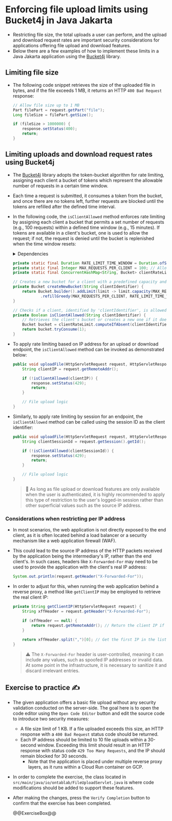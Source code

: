 # Enforcing file upload limits using Bucket4j in Java Jakarta

* Restricting file size, the total uploads a user can perform, and the upload and download request rates are important security considerations for applications offering file upload and download features.
* Below there are a few examples of how to implement these limits in a Java Jakarta application using the [Bucket4j][1] library.

## Limiting file size

* The following code snippet retrieves the size of the uploaded file in bytes, and if the file exceeds 1 MB, it returns an HTTP `400 Bad Request` response:

  ```java
  // Allow file size up to 1 MB
  Part filePart = request.getPart("file");
  Long fileSize = filePart.getSize();

  if (fileSize > 1000000) {
      response.setStatus(400);
      return;
  }
  ```

## Limiting uploads and download request rates using Bucket4j

* The [Bucket4j][1] library adopts the token-bucket algorithm for rate limiting, assigning each client a bucket of tokens which represent the allowable number of requests in a certain time window.
* Each time a request is submitted, it consumes a token from the bucket, and once there are no tokens left, further requests are blocked until the tokens are refilled after the defined time interval.
* In the following code, the `isClientAllowed` method enforces rate limiting by assigning each client a bucket that permits a set number of requests (e.g., 100 requests) within a defined time window (e.g., 15 minutes). If tokens are available in a client's bucket, one is used to allow the request; if not, the request is denied until the bucket is replenished when the time window resets:

  <details>
    <summary>Dependencies</summary>

    ```java
    import java.io.IOException;
    import java.time.Duration;
    import java.util.concurrent.ConcurrentHashMap;
    import io.github.bucket4j.Bucket;
    ```

  </details>

  ```java
  private static final Duration RATE_LIMIT_TIME_WINDOW = Duration.ofSeconds(900); // 15 minutes window
  private static final Integer MAX_REQUESTS_PER_CLIENT = 100; // Allow 100 requests per IP per 15 minutes
  private static final ConcurrentHashMap<String, Bucket> clientRateLimit = new ConcurrentHashMap<>();

  // Creates a new bucket for a client with a predefined capacity and refill rate
  private Bucket createNewBucket(String clientIdentifier) {
      return Bucket.builder().addLimit(limit -> limit.capacity(MAX_REQUESTS_PER_CLIENT)
              .refillGreedy(MAX_REQUESTS_PER_CLIENT, RATE_LIMIT_TIME_WINDOW)).build();
  }

  // Checks if a client, identified by 'clientIdentifier', is allowed to proceed based on their rate limit
  private Boolean isClientAllowed(String clientIdentifier) {
      // Retrieves the client's bucket or creates a new one if it doesn't exist
      Bucket bucket = clientRateLimit.computeIfAbsent(clientIdentifier, this::createNewBucket);
      return bucket.tryConsume(1);
  }
  ```

* To apply rate limiting based on IP address for an upload or download endpoint, the `isClientAllowed` method can be invoked as demonstrated below:

  ```java
  public void uploadFile(HttpServletRequest request, HttpServletResponse response) {
      String clientIP = request.getRemoteAddr();

      if (!isClientAllowed(clientIP)) {
          response.setStatus(429);
          return;
      }

      // File upload logic
  }
  ```

* Similarly, to apply rate limiting by session for an endpoint, the `isClientAllowed` method can be called using the session ID as the client identifier:

  ```java
  public void uploadFile(HttpServletRequest request, HttpServletResponse response) {
      String clientSessionId = request.getSession().getId();

      if (!isClientAllowed(clientSessionId)) {
          response.setStatus(429);
          return;
      }

      // File upload logic
  }
  ```

  > :older_man: As long as file upload or download features are only available when the user is authenticated, it is highly recommended to apply this type of restriction to the user's logged-in session rather than other superficial values such as the source IP address.

### Considerations when restricting per IP address

* In most scenarios, the web application is not directly exposed to the end client, as it is often located behind a load balancer or a security mechanism like a web application firewall (WAF).
* This could lead to the source IP address of the HTTP packets received by the application being the intermediary's IP, rather than the end client's. In such cases, headers like `X-Forwarded-For` may need to be used to provide the application with the client's real IP address:
  
  ```java
  System.out.println(request.getHeader("X-Forwarded-For"));
  ```

* In order to adjust for this, when running the web application behind a reverse proxy, a method like `getClientIP` may be employed to retrieve the real client IP:

  ```java
  private String getClientIP(HttpServletRequest request) {
      String xffHeader = request.getHeader("X-Forwarded-For");

      if (xffHeader == null) {
          return request.getRemoteAddr(); // Return the client IP if the header is not present
      }
      
      return xffHeader.split(",")[0]; // Get the first IP in the list if the header exists
  }
  ```

  > :warning: The `X-Forwarded-For` header is user-controlled, meaning it can include any values, such as spoofed IP addresses or invalid data. At some point in the infrastructure, it is necessary to sanitize it and discard irrelevant entries.

## Exercise to practice :writing_hand:

* The given application offers a basic file upload without any security validation conducted on the server-side. The goal here is to open the code editor using the `Open Code Editor` button and edit the source code to introduce two security measures:
  * A file size limit of 1 KB. If a file uploaded exceeds this size, an HTTP response with a `400 Bad Request` status code should be returned.
  * Each IP address should be limited to 10 file uploads within a 30-second window. Exceeding this limit should result in an HTTP response with status code `429 Too Many Requests`, and the IP should remain blocked for 30 seconds.
    * Note that the application is placed under multiple reverse proxy layers, as it runs within a Cloud Run container on GCP.
* In order to complete the exercise, the class located in `src/main/java/io/ontablab/FileUploadServlet.java` is where code modifications should be added to support these features.
* After making the changes, press the `Verify Completion` button to confirm that the exercise has been completed.

  @@ExerciseBox@@

[1]: https://github.com/bucket4j/bucket4j
